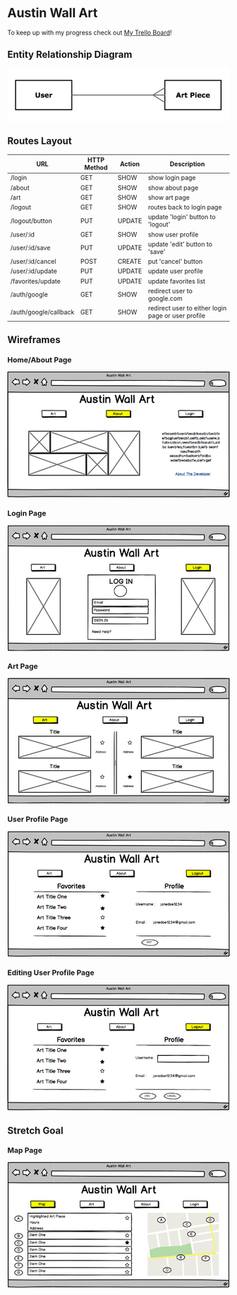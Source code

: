 # Austin Wall Art

To keep up with my progress check out [My Trello Board](https://trello.com/b/ei25yci7/austin-wall-art)!

## Entity Relationship Diagram
![Entity Relationship Diagram](public/images/ERD.png)

## Routes Layout

URL	| HTTP Method	| Action	| Description
--- | --- | --- | ---
/login	| GET	| SHOW | show login page
/about	| GET	| SHOW	| show about page
/art	| GET	| SHOW	| show art page
/logout	| GET	| SHOW 	| routes back to login page
/logout/button	| PUT	| UPDATE	| update 'login' button to 'logout'
/user/:id	| GET	| SHOW	| show user profile
/user/:id/save	| PUT	| UPDATE	| update 'edit' button to 'save'
/user/:id/cancel 	| POST	| CREATE	| put 'cancel' button
/user/:id/update	| PUT	| UPDATE	| update user profile
/favorites/update	| PUT	| UPDATE	| update favorites list
/auth/google	| GET	| SHOW	| redirect user to google.com
/auth/google/callback	| GET	| SHOW	| redirect user to either login page or user profile


## Wireframes

### Home/About Page

![Home/About Page](public/images/about.png)


### Login Page

![Login Page](public/images/login.png)


### Art Page

![Art Page](public/images/art.png)


### User Profile Page

![User Profile Page](public/images/user.png)


### Editing User Profile Page

![Editing User Profile Page](public/images/user-edit.png)


## Stretch Goal

### Map Page

![Map Page](public/images/map.png)
